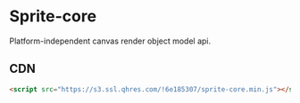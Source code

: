 # Sprite-core

Platform-independent canvas render object model api.

## CDN

```html
<script src="https://s3.ssl.qhres.com/!6e185307/sprite-core.min.js"></script>
```

